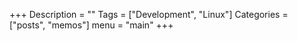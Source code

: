 +++
Description = ""
Tags = ["Development", "Linux"]
Categories = ["posts", "memos"]
menu = "main"
+++
